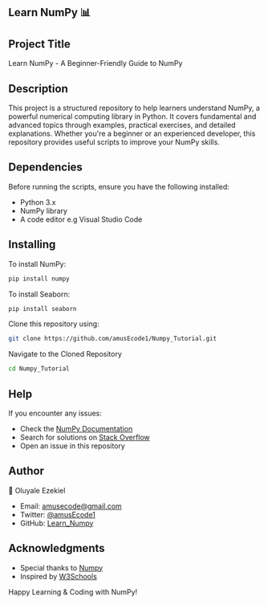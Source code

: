 ## Learn NumPy 📊

## Project Title
Learn NumPy - A Beginner-Friendly Guide to NumPy

## Description
This project is a structured repository to help learners understand NumPy, a powerful numerical computing library in Python. It covers fundamental and advanced topics through examples, practical exercises, and detailed explanations. Whether you're a beginner or an experienced developer, this repository provides useful scripts to improve your NumPy skills.

## Dependencies
Before running the scripts, ensure you have the following installed:
- Python 3.x
- NumPy library
- A code editor e.g Visual Studio Code
  
## Installing
To install NumPy:
```sh
pip install numpy
```
To install Seaborn:
```sh
pip install seaborn
```
Clone this repository using:
```sh
git clone https://github.com/amusEcode1/Numpy_Tutorial.git
```
Navigate to the Cloned Repository
```sh
cd Numpy_Tutorial
```

## Help
If you encounter any issues:
- Check the [NumPy Documentation](https://numpy.org/doc/stable/)
- Search for solutions on [Stack Overflow](https://stackoverflow.com/questions/tagged/numpy)
- Open an issue in this repository

## Author
👤 Oluyale Ezekiel
- Email: amusecode@gmail.com
- Twitter: [@amusEcode1](https://x.com/amusEcode1?t=uHxhLzrA1TShRiSMrYZQiQ&s=09)
- GitHub: [Learn_Numpy](https://github.com/amusEcode1/Learn_Numpy)

## Acknowledgments
- Special thanks to [Numpy](https://numpy.org/)
- Inspired by [W3Schools](https://www.w3schools.com/python/numpy/)

Happy Learning & Coding with NumPy!
